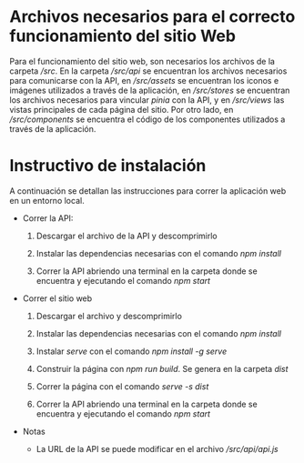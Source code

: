 # Archivos necesarios para el correcto funcionamiento del sitio Web 

Para el funcionamiento del sitio web, son necesarios los archivos de la
carpeta */src*. En la carpeta */src/api* se encuentran los archivos
necesarios para comunicarse con la API, en */src/assets* se encuentran
los iconos e imágenes utilizados a través de la aplicación, en
*/src/stores* se encuentran los archivos necesarios para vincular
*pinia* con la API, y en */src/views* las vistas principales de cada
página del sitio. Por otro lado, en */src/components* se encuentra el
código de los componentes utilizados a través de la aplicación.

# Instructivo de instalación

A continuación se detallan las instrucciones para correr la aplicación
web en un entorno local.

-   Correr la API:

    1.  Descargar el archivo de la API y descomprimirlo

    2.  Instalar las dependencias necesarias con el comando *npm
        install*

    3.  Correr la API abriendo una terminal en la carpeta donde se
        encuentra y ejecutando el comando *npm start*

-   Correr el sitio web

    1.  Descargar el archivo y descomprimirlo

    2.  Instalar las dependencias necesarias con el comando *npm
        install*

    3.  Instalar *serve* con el comando *npm install -g serve*

    4.  Construir la página con *npm run build*. Se genera en la carpeta
        *dist*

    5.  Correr la página con el comando *serve -s dist*

    6.  Correr la API abriendo una terminal en la carpeta donde se
        encuentra y ejecutando el comando *npm start*

-   Notas

    -   La URL de la API se puede modificar en el archivo
        */src/api/api.js*
